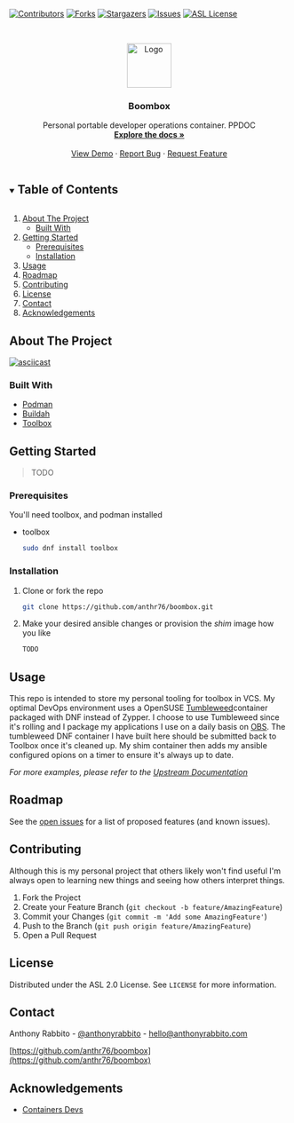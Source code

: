<!--
*** Thanks for checking out the Best-README-Template. If you have a suggestion
*** that would make this better, please fork the repo and create a pull request
*** or simply open an issue with the tag "enhancement".
*** Thanks again! Now go create something AMAZING! :D
***
***
***
*** To avoid retyping too much info. Do a search and replace for the following:
*** anthr76, tooling, anthonyrabbito, hello@anthonyrabbito.com, Personal DevOps Tooling, project_description
-->



<!-- PROJECT SHIELDS -->
<!--
*** I'm using markdown "reference style" links for readability.
*** Reference links are enclosed in brackets [ ] instead of parentheses ( ).
*** See the bottom of this document for the declaration of the reference variables
*** for contributors-url, forks-url, etc. This is an optional, concise syntax you may use.
*** https://www.markdownguide.org/basic-syntax/#reference-style-links
-->
[![Contributors][contributors-shield]][contributors-url]
[![Forks][forks-shield]][forks-url]
[![Stargazers][stars-shield]][stars-url]
[![Issues][issues-shield]][issues-url]
[![ASL License][license-shield]][license-url]



<!-- PROJECT LOGO -->
<br />
<p align="center">
  <a href="https://github.com/anthr76/boombox">
    <img src="https://pixy.org/src/16/160904.png" alt="Logo" width="80" height="80">
  </a>

  <h3 align="center">Boombox</h3>

  <p align="center">
    Personal portable developer operations container. PPDOC
    <br />
    <a href="https://github.com/anthr76/boombox/docs"><strong>Explore the docs »</strong></a>
    <br />
    <br />
    <a href="https://github.com/anthr76/boombox">View Demo</a>
    ·
    <a href="https://github.com/anthr76/boombox/issues">Report Bug</a>
    ·
    <a href="https://github.com/anthr76/boombox/issues/new">Request Feature</a>
  </p>
</p>



<!-- TABLE OF CONTENTS -->
<details open="open">
  <summary><h2 style="display: inline-block">Table of Contents</h2></summary>
  <ol>
    <li>
      <a href="#about-the-project">About The Project</a>
      <ul>
        <li><a href="#built-with">Built With</a></li>
      </ul>
    </li>
    <li>
      <a href="#getting-started">Getting Started</a>
      <ul>
        <li><a href="#prerequisites">Prerequisites</a></li>
        <li><a href="#installation">Installation</a></li>
      </ul>
    </li>
    <li><a href="#usage">Usage</a></li>
    <li><a href="#roadmap">Roadmap</a></li>
    <li><a href="#contributing">Contributing</a></li>
    <li><a href="#license">License</a></li>
    <li><a href="#contact">Contact</a></li>
    <li><a href="#acknowledgements">Acknowledgements</a></li>
  </ol>
</details>



<!-- ABOUT THE PROJECT -->
## About The Project

[![asciicast](docs/images/example.svg)](https://asciinema.org/a/LOSmlIAVU6J1iHXWbDCGKaFRo)


### Built With

* [Podman](https://github.com/containers/podman)
* [Buildah](https://github.com/containers/buildah)
* [Toolbox](https://github.com/containers/toolbox)



<!-- GETTING STARTED -->
## Getting Started

> TODO

### Prerequisites

You'll need toolbox, and podman installed
* toolbox
  ```sh
  sudo dnf install toolbox
  ```

### Installation

1. Clone or fork the repo
   ```sh
   git clone https://github.com/anthr76/boombox.git
   ```
2. Make your desired ansible changes or provision the *shim* image how you like
   ```sh
   TODO
   ```



<!-- USAGE EXAMPLES -->
## Usage

This repo is intended to store my personal tooling for toolbox in VCS. My optimal DevOps environment uses a OpenSUSE [Tumbleweed](https://registry.opensuse.org/cgi-bin/cooverview)container packaged with DNF instead of Zypper. I choose to use Tumbleweed since it's rolling and I package my applications I use on a daily basis on [OBS](https://build.opensuse.org/package/show/home:anthr76:kubernetes/). The tumbleweed DNF container I have built here should be submitted back to Toolbox once it's cleaned up. My shim container then adds my ansible configured opions on a timer to ensure it's always up to date.

_For more examples, please refer to the [Upstream Documentation](https://github.com/containers/toolbox)_



<!-- ROADMAP -->
## Roadmap

See the [open issues](https://github.com/anthr76/boombox/issues) for a list of proposed features (and known issues).

<!-- CONTRIBUTING -->
## Contributing

Although this is my personal project that others likely won't find useful I'm always open to learning new things and seeing how others interpret things. 

1. Fork the Project
2. Create your Feature Branch (`git checkout -b feature/AmazingFeature`)
3. Commit your Changes (`git commit -m 'Add some AmazingFeature'`)
4. Push to the Branch (`git push origin feature/AmazingFeature`)
5. Open a Pull Request

<!-- LICENSE -->
## License

Distributed under the ASL 2.0 License. See `LICENSE` for more information.

<!-- CONTACT -->
## Contact

Anthony Rabbito - [@anthonyrabbito](https://twitter.com/anthonyrabbito) - hello@anthonyrabbito.com

[https://github.com/anthr76/boombox](https://github.com/anthr76/boombox)



<!-- ACKNOWLEDGEMENTS -->
## Acknowledgements

* [Containers Devs](https://github.com/containers?q=&type=&language=)

<!-- MARKDOWN LINKS & IMAGES -->
<!-- https://www.markdownguide.org/basic-syntax/#reference-style-links -->
[contributors-shield]: https://img.shields.io/github/contributors/anthr76/boombox.svg?style=for-the-badge
[contributors-url]: https://github.com/anthr76/boombox/graphs/contributors
[forks-shield]: https://img.shields.io/github/forks/anthr76/boombox.svg?style=for-the-badge
[forks-url]: https://github.com/anthr76/boombox/network/members
[stars-shield]: https://img.shields.io/github/stars/anthr76/boombox.svg?style=for-the-badge
[stars-url]: https://github.com/anthr76/boombox/stargazers
[issues-shield]: https://img.shields.io/github/issues/anthr76/boombox.svg?style=for-the-badge
[issues-url]: https://github.com/anthr76/boombox/issues
[license-shield]: https://img.shields.io/github/license/anthr76/boombox.svg?style=for-the-badge
[license-url]: https://github.com/anthr76/boombox/blob/master/LICENSE